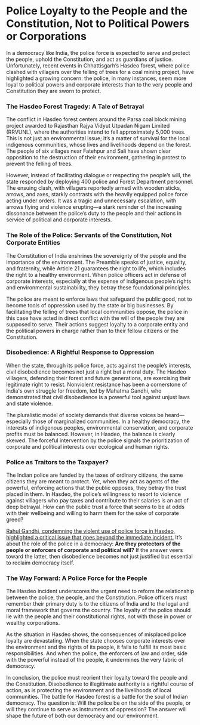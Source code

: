 # Police Loyalty to the People and the Constitution, Not to Political Powers or Corporations

In a democracy like India, the police force is expected to serve and protect the people, uphold the Constitution, and act as guardians of justice. Unfortunately, recent events in Chhattisgarh’s Hasdeo forest, where police clashed with villagers over the felling of trees for a coal mining project, have highlighted a growing concern: the police, in many instances, seem more loyal to political powers and corporate interests than to the very people and Constitution they are sworn to protect.

### The Hasdeo Forest Tragedy: A Tale of Betrayal

The conflict in Hasdeo forest centers around the Parsa coal block mining project awarded to Rajasthan Rajya Vidyut Utpadan Nigam Limited (RRVUNL), where the authorities intend to fell approximately 5,000 trees. This is not just an environmental issue; it’s a matter of survival for the local indigenous communities, whose lives and livelihoods depend on the forest. The people of six villages near Fatehpur and Sali have shown clear opposition to the destruction of their environment, gathering in protest to prevent the felling of trees. 

However, instead of facilitating dialogue or respecting the people’s will, the state responded by deploying 400 police and Forest Department personnel. The ensuing clash, with villagers reportedly armed with wooden sticks, arrows, and axes, starkly contrasts with the heavily equipped police force acting under orders. It was a tragic and unnecessary escalation, with arrows flying and violence erupting—a stark reminder of the increasing dissonance between the police’s duty to the people and their actions in service of political and corporate interests.

### The Role of the Police: Servants of the Constitution, Not Corporate Entities

The Constitution of India enshrines the sovereignty of the people and the importance of the environment. The Preamble speaks of justice, equality, and fraternity, while Article 21 guarantees the right to life, which includes the right to a healthy environment. When police officers act in defense of corporate interests, especially at the expense of indigenous people’s rights and environmental sustainability, they betray these foundational principles.

The police are meant to enforce laws that safeguard the public good, not to become tools of oppression used by the state or big businesses. By facilitating the felling of trees that local communities oppose, the police in this case have acted in direct conflict with the will of the people they are supposed to serve. Their actions suggest loyalty to a corporate entity and the political powers in charge rather than to their fellow citizens or the Constitution.

### Disobedience: A Rightful Response to Oppression

When the state, through its police force, acts against the people’s interests, civil disobedience becomes not just a right but a moral duty. The Hasdeo villagers, defending their forest and future generations, are exercising their legitimate right to resist. Nonviolent resistance has been a cornerstone of India's own struggle for freedom, led by Mahatma Gandhi, who demonstrated that civil disobedience is a powerful tool against unjust laws and state violence.

The pluralistic model of society demands that diverse voices be heard—especially those of marginalized communities. In a healthy democracy, the interests of indigenous peoples, environmental conservation, and corporate profits must be balanced. However, in Hasdeo, the balance is clearly skewed. The forceful intervention by the police signals the prioritization of corporate and political interests over ecological and human rights.

### Police as Traitors to the Taxpayer?

The Indian police are funded by the taxes of ordinary citizens, the same citizens they are meant to protect. Yet, when they act as agents of the powerful, enforcing actions that the public opposes, they betray the trust placed in them. In Hasdeo, the police’s willingness to resort to violence against villagers who pay taxes and contribute to their salaries is an act of deep betrayal. How can the public trust a force that seems to be at odds with their wellbeing and willing to harm them for the sake of corporate greed?

[Rahul Gandhi, condemning the violent use of police force in Hasdeo, highlighted a critical issue that goes beyond the immediate incident.](https://indianexpress.com/article/india/arrows-fly-as-villagers-clash-with-cops-over-tree-felling-in-chhattisgarhs-hasdeo-forest-rahul-gandhi-condemns-violent-use-of-police-force-9625947/) It’s about the role of the police in a democracy: **Are they protectors of the people or enforcers of corporate and political will?** If the answer veers toward the latter, then disobedience becomes not just justified but essential to reclaim democracy itself.

### The Way Forward: A Police Force for the People

The Hasdeo incident underscores the urgent need to reform the relationship between the police, the people, and the Constitution. Police officers must remember their primary duty is to the citizens of India and to the legal and moral framework that governs the country. The loyalty of the police should lie with the people and their constitutional rights, not with those in power or wealthy corporations.

As the situation in Hasdeo shows, the consequences of misplaced police loyalty are devastating. When the state chooses corporate interests over the environment and the rights of its people, it fails to fulfill its most basic responsibilities. And when the police, the enforcers of law and order, side with the powerful instead of the people, it undermines the very fabric of democracy.

In conclusion, the police must reorient their loyalty toward the people and the Constitution. Disobedience to illegitimate authority is a rightful course of action, as is protecting the environment and the livelihoods of local communities. The battle for Hasdeo forest is a battle for the soul of Indian democracy. The question is: Will the police be on the side of the people, or will they continue to serve as instruments of oppression? The answer will shape the future of both our democracy and our environment.
